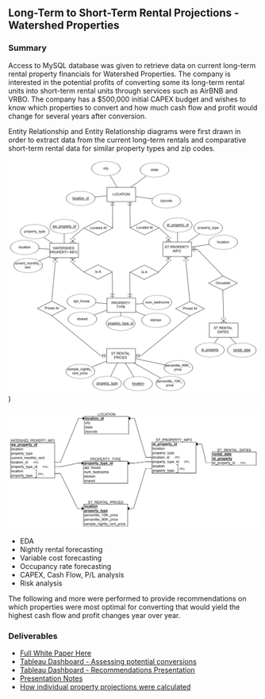## Long-Term to Short-Term Rental Projections - Watershed Properties

### Summary
Access to MySQL database was given to retrieve data on current long-term rental property financials for Watershed Properties. The company is interested in the potential profits of converting some its long-term rental units into short-term rental units through services such as AirBNB and VRBO. The company has a $500,000 initial CAPEX budget and wishes to know which properties to convert and how much cash flow and profit would change for several years after conversion.

Entity Relationship and Entity Relationship diagrams were first drawn in order to extract data from the current long-term rentals and comparative short-term rental data for similar property types and zip codes.

![Entity_Relationship](SQL-Diagrams/Rental_Entity_Relationship_Diagram.png))

![Relational Schema](SQL-Diagrams/Rental_Relational_Schema.png)

* EDA
* Nightly rental forecasting
* Variable cost forecasting
* Occupancy rate forecasting
* CAPEX, Cash Flow, P/L analysis
* Risk analysis

The following and more were performed to provide recommendations on which properties were most optimal for converting that would yield the highest cash flow and profit changes year over year.

### Deliverables

* [Full White Paper Here](Final-White-Paper.pdf)
* [Tableau Dashboard - Assessing potential conversions](https://public.tableau.com/app/profile/michael.mcgee3545/viz/WatershedPropertiesDashboard_17098203602400/Dashboard2)
* [Tableau Dashboard - Recommendations Presentation](https://public.tableau.com/app/profile/michael.mcgee3545/viz/WatershedPropertiesPresentation/Presentation)
* [Presentation Notes](Presentation-Notes.md)
* [How individual property projections were calculated](https://github.com/modest-melody/Watershed-Properties-Analysis/tree/main/Single-Property-Financials)



